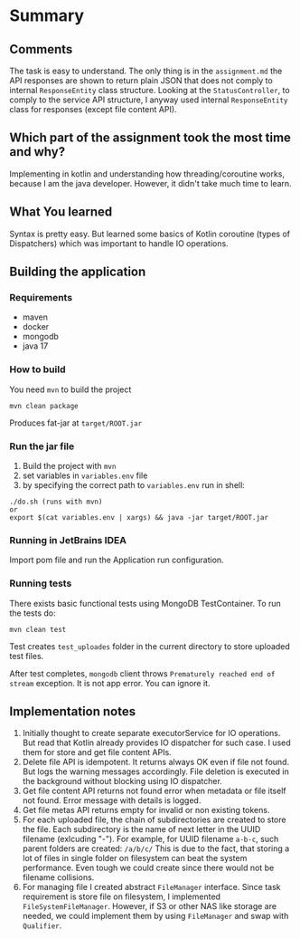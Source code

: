 # Summary

## Comments

The task is easy to understand. The only thing is in the `assignment.md` the API responses are shown to return
plain JSON that does not comply to internal `ResponseEntity` class structure. Looking at the `StatusController`,
to comply to the service API structure, I anyway used internal `ResponseEntity` class for 
responses (except file content API).

## Which part of the assignment took the most time and why?

Implementing in kotlin and understanding how threading/coroutine works, because I am the java developer.
However, it didn't take much time to learn.

## What You learned

Syntax is pretty easy. But learned some basics of Kotlin coroutine (types of Dispatchers) which was important to
handle IO operations.

## Building the application

### Requirements

- maven
- docker
- mongodb
- java 17

### How to build
You need `mvn` to build the project

```shell
mvn clean package
```

Produces fat-jar at `target/ROOT.jar`

### Run the jar file

1. Build the project with `mvn`
2. set variables in `variables.env` file
3. by specifying the correct path to `variables.env` run in shell:

```shell
./do.sh (runs with mvn)
or
export $(cat variables.env | xargs) && java -jar target/ROOT.jar
```

### Running in JetBrains IDEA

Import pom file and run the Application run configuration.

### Running tests

There exists basic functional tests using MongoDB TestContainer. To run the tests do:

```shell
mvn clean test
```

Test creates `test_uploades` folder in the current directory to store uploaded test files.

After test completes, `mongodb` client throws `Prematurely reached end of stream` exception. It is not app error.
You can ignore it.

## Implementation notes

1. Initially thought to create separate executorService for IO operations. But read that Kotlin already
   provides IO dispatcher for such case. I used them for store and get file content APIs.
2. Delete file API is idempotent. It returns always OK even if file not found. But logs the warning messages
   accordingly. File deletion is executed in the background without blocking using IO dispatcher.
3. Get file content API returns not found error when metadata or file itself not found. Error message with details is
   logged.
4. Get file metas API returns empty for invalid or non existing tokens.
5. For each uploaded file, the chain of subdirectories are created to store the file. Each subdirectory is the name of
   next letter in the UUID filename (exlcuding "-"). For example, for UUID filename `a-b-c`, such parent folders are
   created: `/a/b/c/` This is due to the fact, that storing a lot of files in single folder on filesystem
   can beat the system performance. Even tough we could create since there would not be filename collisions.
6. For managing file I created abstract `FileManager` interface. Since task requirement is store file on filesystem,
   I implemented `FileSystemFileManager`. However, if S3 or other NAS like storage are needed, we could implement them
   by using `FileManager` and swap with `Qualifier`.
